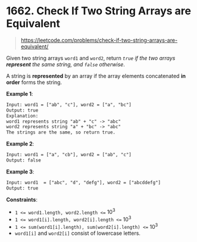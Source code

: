 # 1662. Check If Two String Arrays are Equivalent

> <https://leetcode.com/problems/check-if-two-string-arrays-are-equivalent/>

Given two string arrays `word1` and `word2`, return *`true` if the two arrays
**represent** the same string, and `false` otherwise*.

A string is **represented** by an array if the array elements concatenated
**in order** forms the string.

**Example 1**:

```txt
Input: word1 = ["ab", "c"], word2 = ["a", "bc"]
Output: true
Explanation:
word1 represents string "ab" + "c" -> "abc"
word2 represents string "a" + "bc" -> "abc"
The strings are the same, so return true.
```

**Example 2**:

```txt
Input: word1 = ["a", "cb"], word2 = ["ab", "c"]
Output: false
```

**Example 3**:

```txt
Input: word1  = ["abc", "d", "defg"], word2 = ["abcddefg"]
Output: true
```

**Constraints**:

- `1 <= word1.length, word2.length <=` $10^3$
- `1 <= word1[i].length, word2[i].length <=` $10^3$
- `1 <= sum(word1[i].length), sum(word2[i].length) <=` $10^3$
- `word1[i]` and `word2[i]` consist of lowercase letters.
